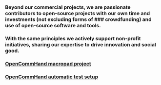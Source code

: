 ### Beyond our commercial projects, we are passionate contributors to open‑source projects with our own time and investments (not excluding forms of ### crowdfunding) and use of open-source software and tools. 
### With the same principles we actively support non-profit initiatives, sharing our expertise to drive innovation and social good. 
### [OpenCommHand macropad project](https://github.com/dd-solve/OpenCommHand)  
### [OpenCommHand automatic test setup](https://github.com/dd-solve/OpenCommHand_AutoTest)